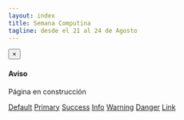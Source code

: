 ```yaml
---
layout: index
title: Semana Computina
tagline: desde el 21 al 24 de Agosto
---
```


<div class="alert alert-dismissible alert-warning">
  <button type="button" class="close" data-dismiss="alert">&times;</button>
  <h4>Aviso</h4>
  <p>Página en construcción</a></p>
</div>


<div class="well">
<p class="bs-component">
<a href="#" class="btn btn-default">Default</a>
<a href="#" class="btn btn-primary">Primary</a>
<a href="#" class="btn btn-success">Success</a>
<a href="#" class="btn btn-info">Info</a>
<a href="#" class="btn btn-warning">Warning</a>
<a href="#" class="btn btn-danger">Danger</a>
<a href="#" class="btn btn-link">Link</a>
</p>
</div>
